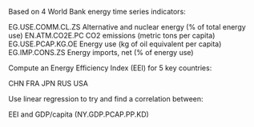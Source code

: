 Based on 4 World Bank energy time series indicators:

EG.USE.COMM.CL.ZS Alternative and nuclear energy (% of total energy use)
EN.ATM.CO2E.PC CO2 emissions (metric tons per capita)
EG.USE.PCAP.KG.OE Energy use (kg of oil equivalent per capita)
EG.IMP.CONS.ZS Energy imports, net (% of energy use)



Compute an Energy Efficiency Index (EEI) for 5 key countries: 

CHN
FRA
JPN
RUS
USA

Use linear regression to try and find a correlation between:

EEI 
and GDP/capita (NY.GDP.PCAP.PP.KD)


